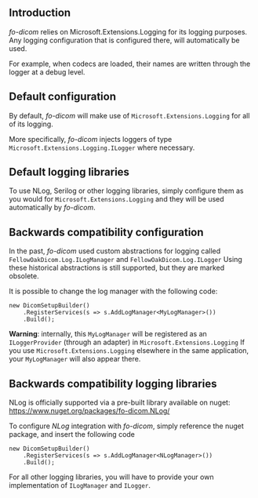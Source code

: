 ## Introduction
*fo-dicom* relies on Microsoft.Extensions.Logging for its logging purposes.
Any logging configuration that is configured there, will automatically be used.

For example, when codecs are loaded, their names are written through the logger at a debug level.

## Default configuration
By default, *fo-dicom* will make use of `Microsoft.Extensions.Logging` for all of its logging.

More specifically, *fo-dicom* injects loggers of type `Microsoft.Extensions.Logging.ILogger` where necessary.

## Default logging libraries
To use NLog, Serilog or other logging libraries, simply configure them as you would for `Microsoft.Extensions.Logging` and they will be used automatically by *fo-dicom*.

## Backwards compatibility configuration
In the past, *fo-dicom* used custom abstractions for logging called `FellowOakDicom.Log.ILogManager` and `FellowOakDicom.Log.ILogger`
Using these historical abstractions is still supported, but they are marked obsolete.

It is possible to change the log manager with the following code:
```
new DicomSetupBuilder()
    .RegisterServices(s => s.AddLogManager<MyLogManager>())
    .Build();
```

__Warning__: internally, this `MyLogManager` will be registered as an `ILoggerProvider` (through an adapter) in `Microsoft.Extensions.Logging`
If you use `Microsoft.Extensions.Logging` elsewhere in the same application, your `MyLogManager` will also appear there.

## Backwards compatibility logging libraries
NLog is officially supported via a pre-built library available on nuget: https://www.nuget.org/packages/fo-dicom.NLog/

To configure *NLog* integration with *fo-dicom*, simply reference the nuget package, and insert the following code
```
new DicomSetupBuilder()
    .RegisterServices(s => s.AddLogManager<NLogManager>())
    .Build();
```

For all other logging libraries, you will have to provide your own implementation of `ILogManager` and `ILogger`.
